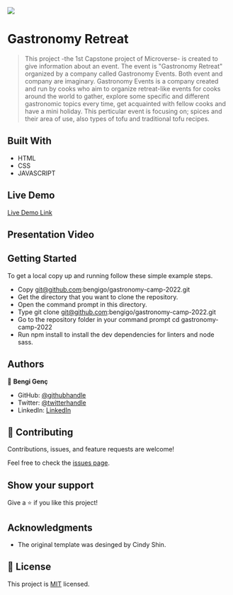 ![](https://img.shields.io/badge/Microverse-blueviolet)

# Gastronomy Retreat

>  This project -the 1st Capstone project of Microverse- is created to give information about an event. The event is "Gastronomy Retreat" organized by a company called Gastronomy  Events. Both event and company are imaginary. 
Gastronomy Events is a company created and run by cooks who aim to organize retreat-like events for cooks around the world to gather, explore some specific and different gastronomic topics every time, get acquainted with fellow cooks and have a mini holiday.
This perticular event is focusing on; spices and their area of use, also types of tofu and traditional tofu recipes.


## Built With

- HTML
- CSS
- JAVASCRIPT

## Live Demo

[Live Demo Link](https://bengigo.github.io/gastronomy-camp-2022/)

## Presentation Video



## Getting Started

To get a local copy up and running follow these simple example steps.
- Copy git@github.com:bengigo/gastronomy-camp-2022.git
- Get the directory that you want to clone the repository.
- Open the command prompt in this directory.
- Type git clone git@github.com:bengigo/gastronomy-camp-2022.git
- Go to the repository folder in your command prompt cd gastronomy-camp-2022
- Run npm install to install the dev dependencies for linters and node sass.




## Authors

👤 **Bengi Genç**

- GitHub: [@githubhandle](https://github.com/bengigo)
- Twitter: [@twitterhandle](https://twitter.com/bengi_gb)
- LinkedIn: [LinkedIn](https://www.linkedin.com/in/bengi-g-03b883199/)

## 🤝 Contributing

Contributions, issues, and feature requests are welcome!

Feel free to check the [issues page](../../issues/).

## Show your support

Give a ⭐️ if you like this project!

## Acknowledgments

- The original template was desinged by Cindy Shin.

## 📝 License

This project is [MIT](./MIT.md) licensed.
